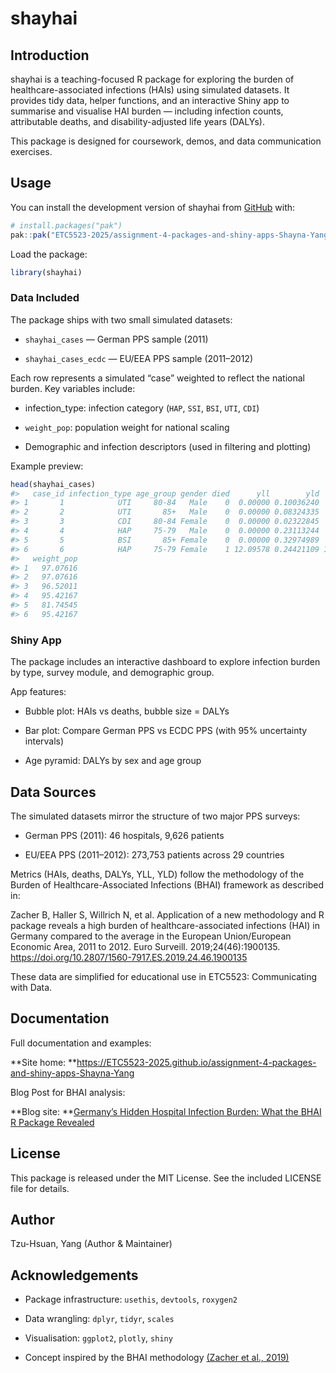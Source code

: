 
<!-- README.md is generated from README.Rmd. Please edit that file -->

# shayhai

<!-- badges: start -->

<!-- badges: end -->

## Introduction

shayhai is a teaching-focused R package for exploring the burden of
healthcare-associated infections (HAIs) using simulated datasets. It
provides tidy data, helper functions, and an interactive Shiny app to
summarise and visualise HAI burden — including infection counts,
attributable deaths, and disability-adjusted life years (DALYs).

This package is designed for coursework, demos, and data communication
exercises.

## Usage

You can install the development version of shayhai from
[GitHub](https://github.com/) with:

``` r
# install.packages("pak")
pak::pak("ETC5523-2025/assignment-4-packages-and-shiny-apps-Shayna-Yang")
```

Load the package:

``` r
library(shayhai)
```

### Data Included

The package ships with two small simulated datasets:

- `shayhai_cases` — German PPS sample (2011)

- `shayhai_cases_ecdc` — EU/EEA PPS sample (2011–2012)

Each row represents a simulated “case” weighted to reflect the national
burden. Key variables include:

- infection_type: infection category (`HAP`, `SSI`, `BSI`, `UTI`, `CDI`)

- `weight_pop`: population weight for national scaling

- Demographic and infection descriptors (used in filtering and plotting)

Example preview:

``` r
head(shayhai_cases)
#>   case_id infection_type age_group gender died      yll        yld        daly
#> 1       1            UTI     80-84   Male    0  0.00000 0.10036240  0.10036240
#> 2       2            UTI       85+   Male    0  0.00000 0.08324335  0.08324335
#> 3       3            CDI     80-84 Female    0  0.00000 0.02322845  0.02322845
#> 4       4            HAP     75-79   Male    0  0.00000 0.23113244  0.23113244
#> 5       5            BSI       85+ Female    0  0.00000 0.32974989  0.32974989
#> 6       6            HAP     75-79 Female    1 12.09578 0.24421109 12.33998793
#>   weight_pop
#> 1   97.07616
#> 2   97.07616
#> 3   96.52011
#> 4   95.42167
#> 5   81.74545
#> 6   95.42167
```

### Shiny App

The package includes an interactive dashboard to explore infection
burden by type, survey module, and demographic group.

App features:

- Bubble plot: HAIs vs deaths, bubble size = DALYs

- Bar plot: Compare German PPS vs ECDC PPS (with 95% uncertainty
  intervals)

- Age pyramid: DALYs by sex and age group

## Data Sources

The simulated datasets mirror the structure of two major PPS surveys:

- German PPS (2011): 46 hospitals, 9,626 patients

- EU/EEA PPS (2011–2012): 273,753 patients across 29 countries

Metrics (HAIs, deaths, DALYs, YLL, YLD) follow the methodology of the
Burden of Healthcare-Associated Infections (BHAI) framework as described
in:

Zacher B, Haller S, Willrich N, et al. Application of a new methodology
and R package reveals a high burden of healthcare-associated infections
(HAI) in Germany compared to the average in the European Union/European
Economic Area, 2011 to 2012. Euro Surveill. 2019;24(46):1900135.
<https://doi.org/10.2807/1560-7917.ES.2019.24.46.1900135>

These data are simplified for educational use in ETC5523: Communicating
with Data.

## Documentation

Full documentation and examples:

**Site home:
**<https://ETC5523-2025.github.io/assignment-4-packages-and-shiny-apps-Shayna-Yang>

Blog Post for BHAI analysis:

**Blog site: **[Germany’s Hidden Hospital Infection Burden: What the
BHAI R Package
Revealed](https://etc5523-2025.github.io/assignment-3-creating-a-blog-Shayna-Yang/posts/HAIs%20Burden%20in%20Germany/)

## License

This package is released under the MIT License. See the included LICENSE
file for details.

## Author

Tzu-Hsuan, Yang (Author & Maintainer)

## Acknowledgements

- Package infrastructure: `usethis`, `devtools`, `roxygen2`

- Data wrangling: `dplyr`, `tidyr`, `scales`

- Visualisation: `ggplot2`, `plotly`, `shiny`

- Concept inspired by the BHAI methodology [(Zacher et al.,
  2019)](https://doi.org/10.2807/1560-7917.ES.2019.24.46.1900135)
